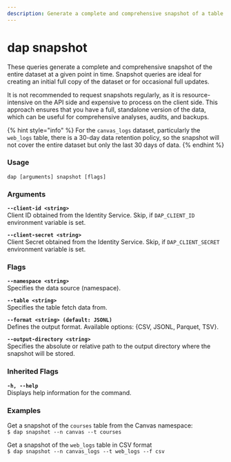 ```yaml
---
description: Generate a complete and comprehensive snapshot of a table in a namespace.
---
```


# dap snapshot

These queries generate a complete and comprehensive snapshot of the entire dataset at a given point in time. Snapshot queries are ideal for creating an initial full copy of the dataset or for occasional full updates.

It is not recommended to request snapshots regularly, as it is resource-intensive on the API side and expensive to process on the client side. This approach ensures that you have a full, standalone version of the data, which can be useful for comprehensive analyses, audits, and backups.

{% hint style="info" %}
For the `canvas_logs` dataset, particularly the `web_logs` table, there is a 30-day data retention policy, so the snapshot will not cover the entire dataset but only the last 30 days of data.
{% endhint %}

### Usage

```
dap [arguments] snapshot [flags]
```

### Arguments

**`--client-id <string>`**\
Client ID obtained from the Identity Service. Skip, if `DAP_CLIENT_ID` environment variable is set.

**`--client-secret <string>`**\
Client Secret obtained from the Identity Service. Skip, if `DAP_CLIENT_SECRET` environment variable is set.

### Flags

**`--namespace <string>`**\
Specifies the data source (namespace).

**`--table <string>`**\
Specifies the table fetch data from.

**`--format <string> (default: JSONL)`**\
Defines the output format. Available options: {CSV, JSONL, Parquet, TSV}.

**`--output-directory <string>`**\
Specifies the absolute or relative path to the output directory where the snapshot will be stored.

### Inherited Flags

**`-h, --help`**\
Displays help information for the command.

### Examples

Get a snapshot of the `courses` table from the Canvas namespace:\
`$ dap snapshot --n canvas --t courses`

Get a snapshot of the `web_logs` table in CSV format\
`$ dap snapshot --n canvas_logs --t web_logs --f csv`
